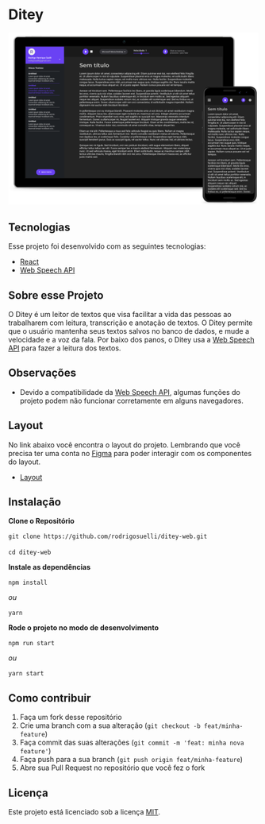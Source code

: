 # Ditey

![Screenshot](./.github/app-preview.png)

## Tecnologias

Esse projeto foi desenvolvido com as seguintes tecnologias:

- [React](https://reactjs.org)
- [Web Speech API](https://developer.mozilla.org/en-US/docs/Web/API/Web_Speech_API)

## Sobre esse Projeto

O Ditey é um leitor de textos que visa facilitar a vida das pessoas ao trabalharem com leitura, transcrição e
anotação de textos. O Ditey permite que o usuário mantenha seus textos salvos no banco de dados, e mude a velocidade e a
voz da
fala. Por baixo dos panos, o Ditey usa a [Web Speech
API](https://developer.mozilla.org/en-US/docs/Web/API/Web_Speech_API) para fazer a leitura dos textos.

## Observações

- Devido a compatibilidade da [Web Speech
API](https://developer.mozilla.org/en-US/docs/Web/API/Web_Speech_API), algumas funções do projeto podem não funcionar
corretamente em alguns navegadores.

## Layout

No link abaixo você encontra o layout do projeto. Lembrando que você precisa ter uma conta no
[Figma](http://figma.com/) para poder interagir com os componentes do layout.

- [Layout](https://www.figma.com/file/hgQpYoXRdoP9ht9JF1V26N/Ditey)

## Instalação

**Clone o Repositório**

```
git clone https://github.com/rodrigosuelli/ditey-web.git

cd ditey-web
```

**Instale as dependências**

```
npm install
```

_ou_

```
yarn
```

**Rode o projeto no modo de desenvolvimento**

```
npm run start
```

_ou_

```
yarn start
```

## Como contribuir

1. Faça um fork desse repositório
2. Crie uma branch com a sua alteração (`git checkout -b feat/minha-feature`)
3. Faça commit das suas alterações (`git commit -m 'feat: minha nova feature'`)
4. Faça push para a sua branch (`git push origin feat/minha-feature`)
5. Abre sua Pull Request no repositório que você fez o fork

## Licença

Este projeto está licenciado sob a licença [MIT](./LICENSE).
